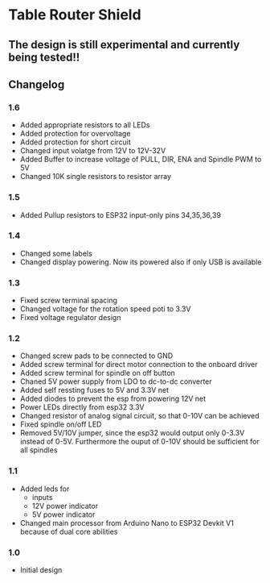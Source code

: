 # Table Router Shield

## The design is still experimental and currently being tested!!

## Changelog
### 1.6
* Added appropriate resistors to all LEDs
* Added protection for overvoltage
* Added protection for short circuit
* Changed input volatge from 12V to 12V-32V
* Added Buffer to increase voltage of PULL, DIR, ENA and Spindle PWM to 5V
* Changed 10K single resistors to resistor array

### 1.5 
* Added Pullup resistors to ESP32 input-only pins 34,35,36,39

### 1.4
* Changed some labels
* Changed display powering. Now its powered also if only USB is available

### 1.3
* Fixed screw terminal spacing
* Changed voltage for the rotation speed poti to 3.3V
* Fixed voltage regulator design

### 1.2
* Changed screw pads to be connected to GND
* Added screw terminal for direct motor connection to the onboard driver
* Added screw terminal for spindle on off button
* Chaned 5V power supply from LDO to dc-to-dc converter
* Added self ressting fuses to 5V and 3.3V net
* Added diodes to prevent the esp from powering 12V net
* Power LEDs directly from esp32 3.3V
* Changed resistor of analog signal circuit, so that 0-10V can be achieved
* Fixed spindle on/off LED
* Removed 5V/10V jumper, since the esp32 would output only 0-3.3V instead of 0-5V. Furthermore the ouput of 0-10V should be sufficient for all spindles

### 1.1
* Added leds for
    * inputs
    * 12V power indicator
    * 5V power indicator
* Changed main processor from Arduino Nano to ESP32 Devkit V1 because of dual core abilities

### 1.0
* Initial design

